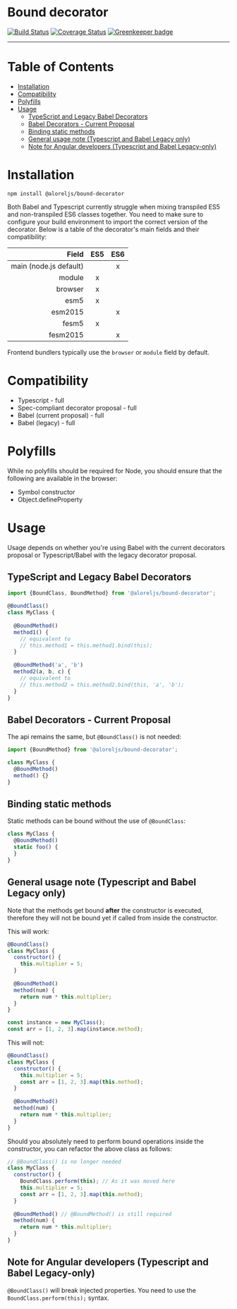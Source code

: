 # Bound decorator

[![Build Status](https://travis-ci.com/Alorel/bound-decorator.svg?branch=1.0.3)](https://travis-ci.com/Alorel/bound-decorator)
[![Coverage Status](https://coveralls.io/repos/github/Alorel/bound-decorator/badge.svg?branch=1.0.3)](https://coveralls.io/github/Alorel/bound-decorator?branch=1.0.3)
[![Greenkeeper badge](https://badges.greenkeeper.io/Alorel/bound-decorator.svg)](https://greenkeeper.io/)

-----

# Table of Contents

<!-- START doctoc generated TOC please keep comment here to allow auto update -->
<!-- DON'T EDIT THIS SECTION, INSTEAD RE-RUN doctoc TO UPDATE -->


- [Installation](#installation)
- [Compatibility](#compatibility)
- [Polyfills](#polyfills)
- [Usage](#usage)
  - [TypeScript and Legacy Babel Decorators](#typescript-and-legacy-babel-decorators)
  - [Babel Decorators - Current Proposal](#babel-decorators---current-proposal)
  - [Binding static methods](#binding-static-methods)
  - [General usage note (Typescript and Babel Legacy only)](#general-usage-note-typescript-and-babel-legacy-only)
  - [Note for Angular developers (Typescript and Babel Legacy-only)](#note-for-angular-developers-typescript-and-babel-legacy-only)

<!-- END doctoc generated TOC please keep comment here to allow auto update -->

# Installation

```
npm install @aloreljs/bound-decorator
```

Both Babel and Typescript currently struggle when mixing transpiled ES5 and non-transpiled ES6 classes together.
You need to make sure to configure your build environment to import the correct version of the decorator.
Below is a table of the decorator's main fields and their compatibility:

|          Field         	| ES5 	| ES6 	|
|-----------------------:	|:---:	|:---:	|
| main (node.js default) 	|     	|  x  	|
|         module         	|  x  	|     	|
|         browser        	|  x  	|     	|
|          esm5          	|  x  	|     	|
|         esm2015        	|     	|  x  	|
|          fesm5         	|  x  	|     	|
|        fesm2015        	|     	|  x  	|

Frontend bundlers typically use the `browser` or `module` field by default.

# Compatibility

- Typescript - full
- Spec-compliant decorator proposal - full
- Babel (current proposal) - full
- Babel (legacy) - full

# Polyfills

While no polyfills should be required for Node, you should ensure that the following
are available in the browser:

- Symbol constructor
- Object.defineProperty

# Usage

Usage depends on whether you're using Babel with the current decorators proposal or Typescript/Babel with the legacy decorator proposal.

## TypeScript and Legacy Babel Decorators

```javascript
import {BoundClass, BoundMethod} from '@aloreljs/bound-decorator';

@BoundClass()
class MyClass {
  
  @BoundMethod()
  method1() {
    // equivalent to
    // this.method1 = this.method1.bind(this);
  }
  
  @BoundMethod('a', 'b')
  method2(a, b, c) {
    // equivalent to
    // this.method2 = this.method2.bind(this, 'a', 'b');
  }
}
```

## Babel Decorators - Current Proposal

The api remains the same, but `@BoundClass()` is not needed:

```javascript
import {BoundMethod} from '@aloreljs/bound-decorator';

class MyClass {
  @BoundMethod()
  method() {}
}
```

## Binding static methods

Static methods can be bound without the use of `@BoundClass`:

```javascript
class MyClass {
  @BoundMethod()
  static foo() {
  }
}
```

## General usage note (Typescript and Babel Legacy only)

Note that the methods get bound **after** the constructor is executed, therefore
they will not be bound yet if called from inside the constructor.

This will work:

```javascript
@BoundClass()
class MyClass {
  constructor() {
    this.multiplier = 5;
  }
  
  @BoundMethod()
  method(num) {
    return num * this.multiplier;
  }
}

const instance = new MyClass();
const arr = [1, 2, 3].map(instance.method);
```

This will not:

```javascript
@BoundClass()
class MyClass {
  constructor() {
    this.multiplier = 5;
    const arr = [1, 2, 3].map(this.method);
  }
  
  @BoundMethod()
  method(num) {
    return num * this.multiplier;
  }
}
```

Should you absolutely need to perform bound operations inside the constructor,
you can refactor the above class as follows:

```javascript
// @BoundClass() is no longer needed
class MyClass {
  constructor() {
    BoundClass.perform(this); // As it was moved here
    this.multiplier = 5;
    const arr = [1, 2, 3].map(this.method);
  }
  
  @BoundMethod() // @BoundMethod() is still required
  method(num) {
    return num * this.multiplier;
  }
}
```

## Note for Angular developers (Typescript and Babel Legacy-only)

`@BoundClass()` will break injected properties. You need to use the `BoundClass.perform(this);` syntax.

